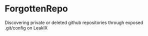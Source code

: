 # ForgottenRepo
Discovering private or deleted github repositories through exposed .git/config on LeakIX
